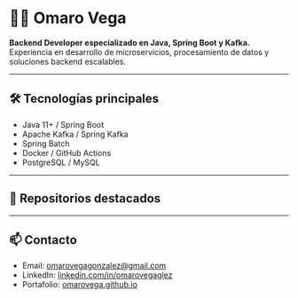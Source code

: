 # 👨‍💻 Omaro Vega

**Backend Developer especializado en Java, Spring Boot y Kafka.**  
Experiencia en desarrollo de microservicios, procesamiento de datos y soluciones backend escalables.

---

## 🛠️ Tecnologías principales

- Java 11+ / Spring Boot
- Apache Kafka / Spring Kafka
- Spring Batch
- Docker / GitHub Actions
- PostgreSQL / MySQL

---

## 📁 Repositorios destacados

---

## 📫 Contacto

- Email: omarovegagonzalez@gmail.com
- LinkedIn: [linkedin.com/in/omarovegaglez](https://www.linkedin.com/in/omarovegaglez/)
- Portafolio: [omarovega.github.io](https://omarovega.github.io)
